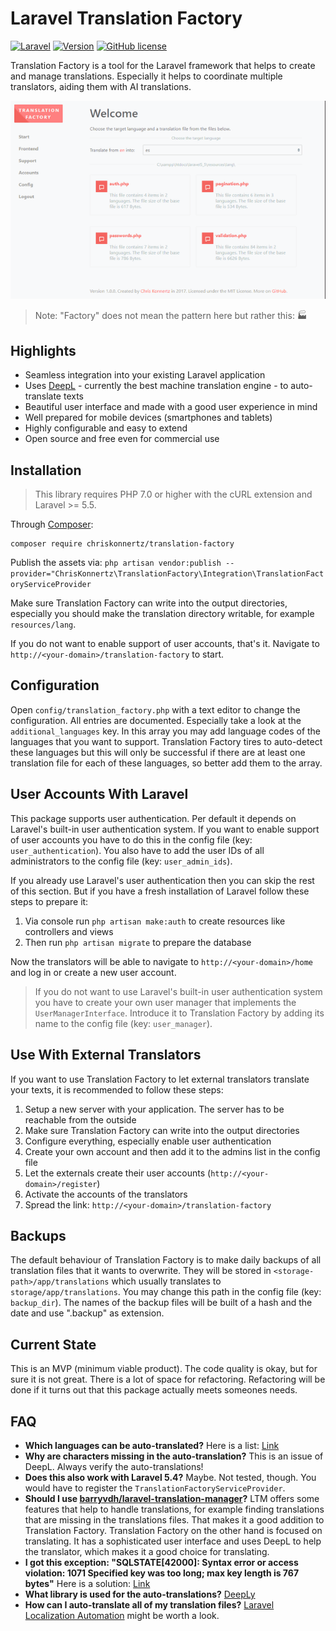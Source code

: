 # Laravel Translation Factory


[![Laravel](https://img.shields.io/badge/laravel-5.5-orange.svg)](https://laravel.com/)
[![Version](https://img.shields.io/packagist/v/chriskonnertz/translation-factory.svg)](https://packagist.org/packages/chriskonnertz/translation-factory)
[![GitHub license](https://img.shields.io/badge/license-MIT-blue.svg)](https://raw.githubusercontent.com/chriskonnertz/translation-factory/master/LICENSE)

Translation Factory is a tool for the Laravel framework that helps to create and manage translations.
Especially it helps to coordinate multiple translators, aiding them with AI translations.

[![Screenshot](dev/gifvid.gif)](dev/gifvid.gif)

> Note: "Factory" does not mean the pattern here but rather this: 🏭

## Highlights

* Seamless integration into your existing Laravel application
* Uses [DeepL](https://www.deepl.com/) - currently the best machine translation engine - to auto-translate texts
* Beautiful user interface and made with a good user experience in mind
* Well prepared for mobile devices (smartphones and tablets)
* Highly configurable and easy to extend
* Open source and free even for commercial use
 
## Installation

> This library requires PHP 7.0 or higher with the cURL extension and Laravel >= 5.5.

Through [Composer](https://getcomposer.org/):

```
composer require chriskonnertz/translation-factory
```
 
Publish the assets via: `php artisan vendor:publish --provider="ChrisKonnertz\TranslationFactory\Integration\TranslationFactoryServiceProvider`

Make sure Translation Factory can write into the output directories, especially you should make the
translation directory writable, for example `resources/lang`.

If you do not want to enable support of user accounts, that's it. 
Navigate to `http://<your-domain>/translation-factory` to start. 

## Configuration

Open `config/translation_factory.php` with a text editor to change the configuration. All entries are documented.
Especially take a look at the `additional_languages` key. In this array you may add language codes of the languages 
that you want to support. Translation Factory tires to auto-detect these languages but this will only be successful if
there are at least one translation file for each of these languages, so better add them to the array.

## User Accounts With Laravel

This package supports user authentication. Per default it depends on Laravel's built-in user authentication system.
If you want to enable support of user accounts you have to do this in the config file (key: `user_authentication`).
You also have to add the user IDs of all administrators to the config file (key: `user_admin_ids`). 

If you already use Laravel's user authentication then you can skip the rest of this section. 
But if you have a fresh installation of Laravel follow these steps to prepare it:

1. Via console run `php artisan make:auth` to create resources like controllers and views
2. Then run `php artisan migrate` to prepare the database

Now the translators will be able to navigate to `http://<your-domain>/home` and log in or create a new user account.

> If you do not want to use Laravel's built-in user authentication system you have to create your own user manager 
that implements the `UserManagerInterface`. Introduce it to Translation Factory by adding its name to the config file
(key: `user_manager`).

## Use With External Translators

If you want to use Translation Factory to let external translators translate your texts, it is recommended to follow these steps:

1. Setup a new server with your application. The server has to be reachable from the outside
2. Make sure Translation Factory can write into the output directories
3. Configure everything, especially enable user authentication
4. Create your own account and then add it to the admins list in the config file
5. Let the externals create their user accounts (`http://<your-domain>/register`)
6. Activate the accounts of the translators
7. Spread the link: `http://<your-domain>/translation-factory`

## Backups

The default behaviour of Translation Factory is to make daily backups of all translation files
 that it wants to overwrite. They will be stored in `<storage-path>/app/translations` which usually
 translates to `storage/app/translations`. You may change this path in the config file (key: `backup_dir`). 
 The names of the backup files will be built of a hash and the date and use ".backup" as extension.

## Current State

This is an MVP (minimum viable product). The code quality is okay, but for sure it is not great. 
There is a lot of space for refactoring. Refactoring will be done if it turns out that this package actually meets 
someones needs. 

## FAQ

* **Which languages can be auto-translated?** Here is a list: [Link](https://github.com/chriskonnertz/DeepLy#supported-languages)
* **Why are characters missing in the auto-translation?** This is an issue of DeepL. Always verify the auto-translations!
* **Does this also work with Laravel 5.4?** Maybe. Not tested, though. You would have to register the `TranslationFactoryServiceProvider`.
* **Should I use [barryvdh/laravel-translation-manager](https://github.com/barryvdh/laravel-translation-manager)?**
LTM offers some features that help to handle translations, for example finding translations that are missing in the
translations files. That makes it a good addition to Translation Factory. Translation Factory on the other hand is
 focused on translating. It has a sophisticated user interface and uses DeepL to help the translator, which makes it a
 good choice for translating.
* **I got this exception: "SQLSTATE[42000]: Syntax error or access violation: 1071 Specified key was too long; max key length is 767 bytes"**
Here is a solution: [Link](https://laravel-news.com/laravel-5-4-key-too-long-error)
* **What library is used for the auto-translations?** [DeepLy](https://github.com/chriskonnertz/DeepLy)
* **How can I auto-translate all of my translation files?** [Laravel Localization Automation](https://github.com/javidalpe/laravel-localization-automation) might be worth a look.
